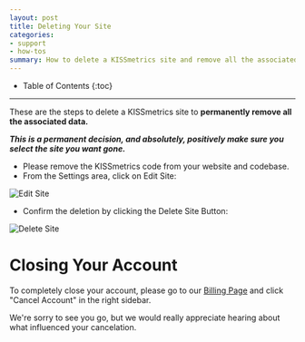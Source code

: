 ```yaml
---
layout: post
title: Deleting Your Site
categories:
- support
- how-tos
summary: How to delete a KISSmetrics site and remove all the associated data.
---
```

* Table of Contents
{:toc}
* * *

These are the steps to delete a KISSmetrics site to **permanently remove all the associated data.**

***This is a permanent decision, and absolutely, positively make sure you select the site you want gone.***

* Please remove the KISSmetrics code from your website and codebase.
* From the Settings area, click on Edit Site:

![Edit Site][ss-1]

* Confirm the deletion by clicking the Delete Site Button:

![Delete Site][ss-2]

# Closing Your Account

To completely close your account, please go to our [Billing Page][billing] and click "Cancel Account" in the right sidebar.

We're sorry to see you go, but we would really appreciate hearing about what influenced your cancelation.

[ss-1]: https://s3.amazonaws.com/kissmetrics-support-files/assets/how-tos/delete-site/edit-site.png
[ss-2]: https://s3.amazonaws.com/kissmetrics-support-files/assets/how-tos/delete-site/delete-site.png

[billing]: https://app.kissmetrics.com/pay
